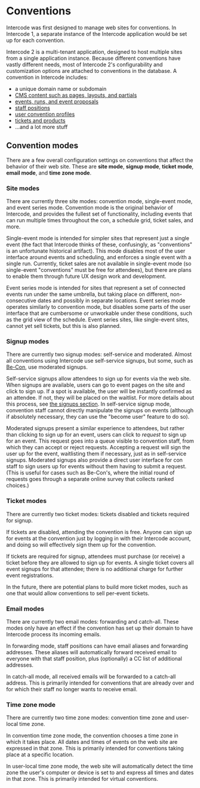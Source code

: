 # Conventions

Intercode was first designed to manage web sites for conventions. In Intercode 1, a separate
instance of the Intercode application would be set up for each convention.

Intercode 2 is a multi-tenant application, designed to host multiple sites from a single application
instance. Because different conventions have vastly different needs, most of Intercode 2's
configurability and customization options are attached to conventions in the database. A convention
in Intercode includes:

- a unique domain name or subdomain
- [CMS content such as pages, layouts, and partials](/docs/concepts/content-management)
- [events, runs, and event proposals](/docs/concepts/events-and-runs)
- [staff positions](/docs/concepts/permissions)
- [user convention profiles](/docs/concepts/users-and-profiles)
- [tickets and products](/docs/concepts/store)
- ...and a lot more stuff

## Convention modes

There are a few overall configuration settings on conventions that affect the behavior
of their web site. These are **site mode**, **signup mode**, **ticket mode**, **email mode**, and
**time zone mode**.

### Site modes

There are currently three site modes: convention mode, single-event mode, and event series mode.
Convention mode is the original behavior of Intercode, and provides the fullest set of
functionality, including events that can run multiple times throughout the con, a schedule grid,
ticket sales, and more.

Single-event mode is intended for simpler sites that represent just a single event (the fact that
Intercode thinks of these, confusingly, as "conventions" is an unfortunate historical artifact).
This mode disables most of the user interface around events and scheduling, and enforces a single
event with a single run. Currently, ticket sales are not available in single-event mode (so
single-event "conventions" must be free for attendees), but there are plans to enable them through
future UX design work and development.

Event series mode is intended for sites that represent a set of connected events run under the same
umbrella, but taking place on different, non-consecutive dates and possibly in separate locations.
Event series mode operates similarly to convention mode, but disables some parts of the user
interface that are cumbersome or unworkable under these conditions, such as the grid view of the
schedule. Event series sites, like single-event sites, cannot yet sell tickets, but this is also
planned.

### Signup modes

There are currently two signup modes: self-service and moderated. Almost all conventions using
Intercode use self-service signups, but some, such as [Be-Con](https://beconlarp.com), use moderated
signups.

Self-service signups allow attendees to sign up for events via the web site. When signups are
available, users can go to event pages on the site and click to sign up. If a spot is available,
the user will be instantly confirmed as an attendee. If not, they will be placed on the waitlist.
For more details about this process, see [the signups section](/docs/concepts/signups). In
self-service signup mode, convention staff cannot directly manipulate the signups on events
(although if absolutely necessary, they can use the "become user" feature to do so).

Moderated signups present a similar experience to attendees, but rather than clicking to sign up
for an event, users can click to _request_ to sign up for an event. This request goes into a queue
visible to convention staff, from which they can accept or reject requests. Accepting a request
will sign the user up for the event, waitlisting them if necessary, just as in self-service signups.
Moderated signups also provide a direct user interface for con staff to sign users up for events
without them having to submit a request. (This is useful for cases such as Be-Con's, where the
initial round of requests goes through a separate online survey that collects ranked choices.)

### Ticket modes

There are currently two ticket modes: tickets disabled and tickets required for signup.

If tickets are disabled, attending the convention is free. Anyone can sign up for events at the
convention just by logging in with their Intercode account, and doing so will effectively sign them
up for the convention.

If tickets are required for signup, attendees must purchase (or receive) a ticket before they are
allowed to sign up for events. A single ticket covers all event signups for that attendee; there
is no additional charge for further event registrations.

In the future, there are potential plans to build more ticket modes, such as one that would allow
conventions to sell per-event tickets.

### Email modes

There are currently two email modes: forwarding and catch-all. These modes only have an effect if
the convention has set up their domain to have Intercode process its incoming emails.

In forwarding mode, staff positions can have email aliases and forwarding addresses. These aliases
will automatically forward received email to everyone with that staff position, plus (optionally)
a CC list of additional addresses.

In catch-all mode, all received emails will be forwarded to a catch-all address. This is primarily
intended for conventions that are already over and for which their staff no longer wants to receive
email.

### Time zone mode

There are currently two time zone modes: convention time zone and user-local time zone.

In convention time zone mode, the convention chooses a time zone in which it takes place. All
dates and times of events on the web site are expressed in that zone. This is primarily intended
for conventions taking place at a specific location.

In user-local time zone mode, the web site will automatically detect the time zone the user's
computer or device is set to and express all times and dates in that zone. This is primarily
intended for virtual conventions.
